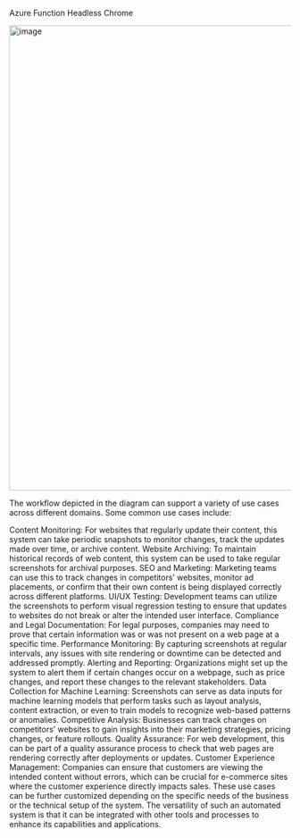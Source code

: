 Azure Function Headless Chrome

<img width="833" alt="image" src="https://github.com/krishnasaga/Azure-function-headless-chrome/assets/13312112/7e01a2d7-abdc-4c71-866f-18157101b2e6">

The workflow depicted in the diagram can support a variety of use cases across different domains. Some common use cases include:

Content Monitoring: For websites that regularly update their content, this system can take periodic snapshots to monitor changes, track the updates made over time, or archive content.
Website Archiving: To maintain historical records of web content, this system can be used to take regular screenshots for archival purposes.
SEO and Marketing: Marketing teams can use this to track changes in competitors’ websites, monitor ad placements, or confirm that their own content is being displayed correctly across different platforms.
UI/UX Testing: Development teams can utilize the screenshots to perform visual regression testing to ensure that updates to websites do not break or alter the intended user interface.
Compliance and Legal Documentation: For legal purposes, companies may need to prove that certain information was or was not present on a web page at a specific time.
Performance Monitoring: By capturing screenshots at regular intervals, any issues with site rendering or downtime can be detected and addressed promptly.
Alerting and Reporting: Organizations might set up the system to alert them if certain changes occur on a webpage, such as price changes, and report these changes to the relevant stakeholders.
Data Collection for Machine Learning: Screenshots can serve as data inputs for machine learning models that perform tasks such as layout analysis, content extraction, or even to train models to recognize web-based patterns or anomalies.
Competitive Analysis: Businesses can track changes on competitors’ websites to gain insights into their marketing strategies, pricing changes, or feature rollouts.
Quality Assurance: For web development, this can be part of a quality assurance process to check that web pages are rendering correctly after deployments or updates.
Customer Experience Management: Companies can ensure that customers are viewing the intended content without errors, which can be crucial for e-commerce sites where the customer experience directly impacts sales.
These use cases can be further customized depending on the specific needs of the business or the technical setup of the system. The versatility of such an automated system is that it can be integrated with other tools and processes to enhance its capabilities and applications.
